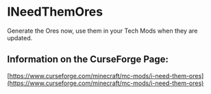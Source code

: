 # INeedThemOres
Generate the Ores now, use them in your Tech Mods when they are updated.
## Information on the CurseForge Page:
[https://www.curseforge.com/minecraft/mc-mods/i-need-them-ores](https://www.curseforge.com/minecraft/mc-mods/i-need-them-ores)
